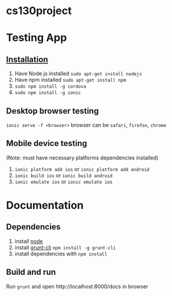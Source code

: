 # cs130project


# Testing App
 ## [Installation](http://ionicframework.com/docs/guide/installation.html)
  1. Have Node.js installed `sudo apt-get install nodejs`
  2. Have npm installed `sudo apt-get install npm`
  3. `sudo npm install -g cordova`
  4. `sudo npm install -g ionic`
 
 ## Desktop browser testing
  `ionic serve -f <browser>`
   browser can be `safari`, `firefox`, `chrome`

 ## Mobile device testing
  (Note: must have necessary platforms dependencies installed)
  1. `ionic platform add ios`
      or
     `ionic platform add android`
  2. `ionic build ios` or `ionic build android`
  3. `ionic emulate ios` or `ionic emulate ios`
  
# Documentation
 ## Dependencies
  1. install [node](http://nodejs.org)
  2. install [grunt-cli](https://github.com/gruntjs/grunt-cli) `npm install -g grunt-cli`
  3. install dependencies with `npm install`

 ## Build and run
  Run `grunt` and open http://localhost:8000/docs in browser
